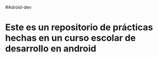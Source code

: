#Adroid-dev
# Este es un repositorio de prácticas hechas en un curso escolar de desarrollo en android

